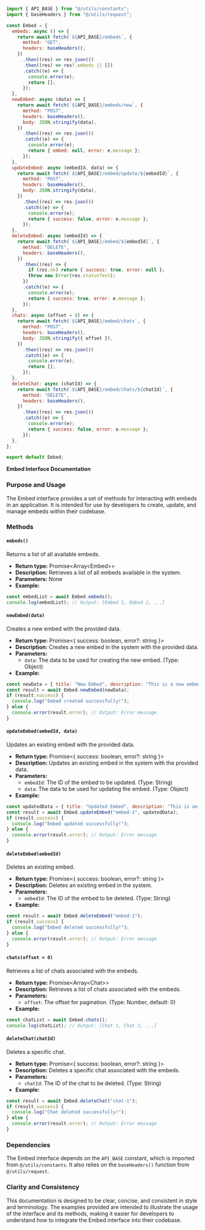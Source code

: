 ```javascript
import { API_BASE } from "@/utils/constants";
import { baseHeaders } from "@/utils/request";

const Embed = {
  embeds: async () => {
    return await fetch(`${API_BASE}/embeds`, {
      method: "GET",
      headers: baseHeaders(),
    })
      .then((res) => res.json())
      .then((res) => res?.embeds || [])
      .catch((e) => {
        console.error(e);
        return [];
      });
  },
  newEmbed: async (data) => {
    return await fetch(`${API_BASE}/embeds/new`, {
      method: "POST",
      headers: baseHeaders(),
      body: JSON.stringify(data),
    })
      .then((res) => res.json())
      .catch((e) => {
        console.error(e);
        return { embed: null, error: e.message };
      });
  },
  updateEmbed: async (embedId, data) => {
    return await fetch(`${API_BASE}/embed/update/${embedId}`, {
      method: "POST",
      headers: baseHeaders(),
      body: JSON.stringify(data),
    })
      .then((res) => res.json())
      .catch((e) => {
        console.error(e);
        return { success: false, error: e.message };
      });
  },
  deleteEmbed: async (embedId) => {
    return await fetch(`${API_BASE}/embed/${embedId}`, {
      method: "DELETE",
      headers: baseHeaders(),
    })
      .then((res) => {
        if (res.ok) return { success: true, error: null };
        throw new Error(res.statusText);
      })
      .catch((e) => {
        console.error(e);
        return { success: true, error: e.message };
      });
  },
  chats: async (offset = 0) => {
    return await fetch(`${API_BASE}/embed/chats`, {
      method: "POST",
      headers: baseHeaders(),
      body: JSON.stringify({ offset }),
    })
      .then((res) => res.json())
      .catch((e) => {
        console.error(e);
        return [];
      });
  },
  deleteChat: async (chatId) => {
    return await fetch(`${API_BASE}/embed/chats/${chatId}`, {
      method: "DELETE",
      headers: baseHeaders(),
    })
      .then((res) => res.json())
      .catch((e) => {
        console.error(e);
        return { success: false, error: e.message };
      });
  },
};

export default Embed;

```
**Embed Interface Documentation**

### Purpose and Usage

The Embed interface provides a set of methods for interacting with embeds in an application. It is intended for use by developers to create, update, and manage embeds within their codebase.

### Methods

#### `embeds()`
Returns a list of all available embeds.

* **Return type:** Promise\<Array\<Embed>>
* **Description:** Retrieves a list of all embeds available in the system.
* **Parameters:** None
* **Example:**
```javascript
const embedList = await Embed.embeds();
console.log(embedList); // Output: [Embed 1, Embed 2, ...]
```
#### `newEmbed(data)`
Creates a new embed with the provided data.

* **Return type:** Promise\<{ success: boolean, error?: string }>
* **Description:** Creates a new embed in the system with the provided data.
* **Parameters:**
	+ `data`: The data to be used for creating the new embed. (Type: Object)
* **Example:**
```javascript
const newData = { title: "New Embed", description: "This is a new embed" };
const result = await Embed.newEmbed(newData);
if (result.success) {
  console.log("Embed created successfully!");
} else {
  console.error(result.error); // Output: Error message
}
```
#### `updateEmbed(embedId, data)`
Updates an existing embed with the provided data.

* **Return type:** Promise\<{ success: boolean, error?: string }>
* **Description:** Updates an existing embed in the system with the provided data.
* **Parameters:**
	+ `embedId`: The ID of the embed to be updated. (Type: String)
	+ `data`: The data to be used for updating the embed. (Type: Object)
* **Example:**
```javascript
const updatedData = { title: "Updated Embed", description: "This is an updated embed" };
const result = await Embed.updateEmbed("embed-1", updatedData);
if (result.success) {
  console.log("Embed updated successfully!");
} else {
  console.error(result.error); // Output: Error message
}
```
#### `deleteEmbed(embedId)`
Deletes an existing embed.

* **Return type:** Promise\<{ success: boolean, error?: string }>
* **Description:** Deletes an existing embed in the system.
* **Parameters:**
	+ `embedId`: The ID of the embed to be deleted. (Type: String)
* **Example:**
```javascript
const result = await Embed.deleteEmbed("embed-1");
if (result.success) {
  console.log("Embed deleted successfully!");
} else {
  console.error(result.error); // Output: Error message
}
```
#### `chats(offset = 0)`
Retrieves a list of chats associated with the embeds.

* **Return type:** Promise\<Array\<Chat>>
* **Description:** Retrieves a list of chats associated with the embeds.
* **Parameters:**
	+ `offset`: The offset for pagination. (Type: Number, default: 0)
* **Example:**
```javascript
const chatList = await Embed.chats();
console.log(chatList); // Output: [Chat 1, Chat 2, ...]
```
#### `deleteChat(chatId)`
Deletes a specific chat.

* **Return type:** Promise\<{ success: boolean, error?: string }>
* **Description:** Deletes a specific chat associated with the embeds.
* **Parameters:**
	+ `chatId`: The ID of the chat to be deleted. (Type: String)
* **Example:**
```javascript
const result = await Embed.deleteChat("chat-1");
if (result.success) {
  console.log("Chat deleted successfully!");
} else {
  console.error(result.error); // Output: Error message
}
```
### Dependencies

The Embed interface depends on the `API_BASE` constant, which is imported from `@/utils/constants`. It also relies on the `baseHeaders()` function from `@/utils/request`.

### Clarity and Consistency

This documentation is designed to be clear, concise, and consistent in style and terminology. The examples provided are intended to illustrate the usage of the interface and its methods, making it easier for developers to understand how to integrate the Embed interface into their codebase.